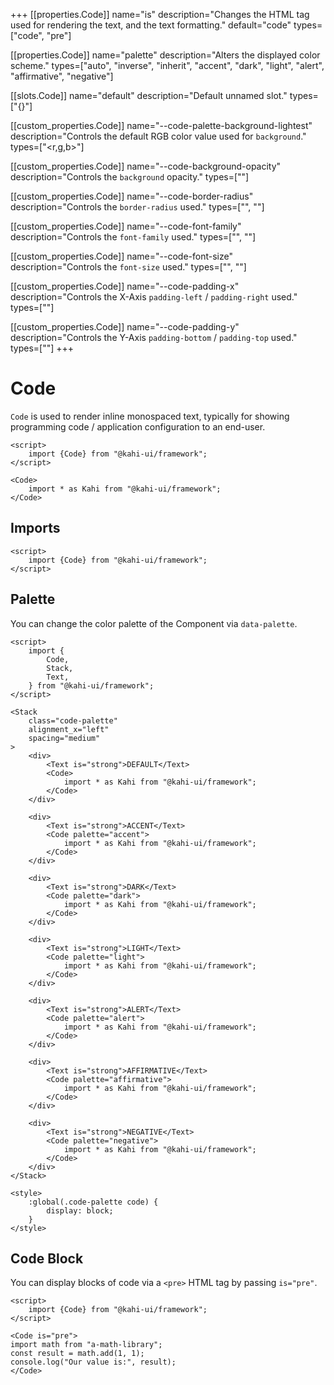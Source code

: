 +++
[[properties.Code]]
name="is"
description="Changes the HTML tag used for rendering the text, and the text formatting."
default="code"
types=["code", "pre"]

[[properties.Code]]
name="palette"
description="Alters the displayed color scheme."
types=["auto", "inverse", "inherit", "accent", "dark", "light", "alert", "affirmative", "negative"]

[[slots.Code]]
name="default"
description="Default unnamed slot."
types=["{}"]

[[custom_properties.Code]]
name="--code-palette-background-lightest"
description="Controls the default RGB color value used for `background`."
types=["<r,g,b>"]

[[custom_properties.Code]]
name="--code-background-opacity"
description="Controls the `background` opacity."
types=["<alpha-value>"]

[[custom_properties.Code]]
name="--code-border-radius"
description="Controls the `border-radius` used."
types=["<length>", "<percentage>"]

[[custom_properties.Code]]
name="--code-font-family"
description="Controls the `font-family` used."
types=["<font-family>", "<generic-name>"]

[[custom_properties.Code]]
name="--code-font-size"
description="Controls the `font-size` used."
types=["<length>", "<percentage>"]

[[custom_properties.Code]]
name="--code-padding-x"
description="Controls the X-Axis `padding-left` / `padding-right` used."
types=["<length>"]

[[custom_properties.Code]]
name="--code-padding-y"
description="Controls the Y-Axis `padding-bottom` / `padding-top` used."
types=["<length>"]
+++

# Code

`Code` is used to render inline monospaced text, typically for showing programming code / application configuration to an end-user.

```svelte {title="Code Preview" mode="repl"}
<script>
    import {Code} from "@kahi-ui/framework";
</script>

<Code>
    import * as Kahi from "@kahi-ui/framework";
</Code>
```

## Imports

```svelte {title="Code Imports"}
<script>
    import {Code} from "@kahi-ui/framework";
</script>
```

## Palette

You can change the color palette of the Component via `data-palette`.

```svelte {title="Code Palette" mode="repl"}
<script>
    import {
        Code,
        Stack,
        Text,
    } from "@kahi-ui/framework";
</script>

<Stack
    class="code-palette"
    alignment_x="left"
    spacing="medium"
>
    <div>
        <Text is="strong">DEFAULT</Text>
        <Code>
            import * as Kahi from "@kahi-ui/framework";
        </Code>
    </div>

    <div>
        <Text is="strong">ACCENT</Text>
        <Code palette="accent">
            import * as Kahi from "@kahi-ui/framework";
        </Code>
    </div>

    <div>
        <Text is="strong">DARK</Text>
        <Code palette="dark">
            import * as Kahi from "@kahi-ui/framework";
        </Code>
    </div>

    <div>
        <Text is="strong">LIGHT</Text>
        <Code palette="light">
            import * as Kahi from "@kahi-ui/framework";
        </Code>
    </div>

    <div>
        <Text is="strong">ALERT</Text>
        <Code palette="alert">
            import * as Kahi from "@kahi-ui/framework";
        </Code>
    </div>

    <div>
        <Text is="strong">AFFIRMATIVE</Text>
        <Code palette="affirmative">
            import * as Kahi from "@kahi-ui/framework";
        </Code>
    </div>

    <div>
        <Text is="strong">NEGATIVE</Text>
        <Code palette="negative">
            import * as Kahi from "@kahi-ui/framework";
        </Code>
    </div>
</Stack>

<style>
    :global(.code-palette code) {
        display: block;
    }
</style>
```

## Code Block

You can display blocks of code via a `<pre>` HTML tag by passing `is="pre"`.

<!-- prettier-ignore -->
```svelte {title="Code Block" mode="repl"}
<script>
    import {Code} from "@kahi-ui/framework";
</script>

<Code is="pre">
import math from "a-math-library";
const result = math.add(1, 1);
console.log("Our value is:", result);
</Code>
```
